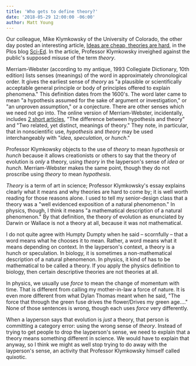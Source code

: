 ```yaml
---
title: 'Who gets to define theory?'
date: '2018-05-29 12:00:00 -06:00'
author: Matt Young
---
```


Our colleague, Mike Klymkowsky of the University of Colorado, the other day posted an interesting article, <a href="http://blogs.plos.org/scied/2018/05/24/ideas-are-cheap-theories-are-hard/">Ideas are cheap, theories are hard</a>, in the Plos blog <a href="http://blogs.plos.org/scied/">Sci-Ed</a>. In the article, Professor Klymkowsky inveighed against the public's supposed misuse of the term <i>theory</i>.

Merriam-Webster (according to my antique, 1993 Collegiate Dictionary, 10th edition) lists senses (meanings) of the word in approximately chronological order. It gives the earliest sense of <i>theory</i> as "a plausible or scientifically acceptable general principle or body of principles offered to explain phenomena." This definition dates from the 1600's. The word later came to mean "a hypothesis assumed for the sake of argument or investigation," or "an unproven assumption," or a conjecture. There are other senses which we need not go into. The online version of Merriam-Webster, incidentally, includes <a href="https://www.merriam-webster.com/dictionary/theory">2 short articles</a>, "The difference between hypothesis and theory" and "Two related, yet distinct, meanings of theory." They note, in particular, that in nonscientific use, <i>hypothesis</i> and <i>theory</i> may be used interchangeably with "<i>idea</i>, <i>speculation</i>, or <i>hunch</i>."

Professor Klymkowsky objects to the use of <i>theory</i> to mean <i>hypothesis</i> or <i>hunch</i> because it allows creationists or others to say that the theory of evolution is <i>only</i> a theory, using <i>theory</i> in the layperson's sense of <i>idea</i> or <i>hunch</i>. Merriam-Webster makes the same point, though they do not proscribe using <i>theory</i> to mean <i>hypothesis</i>.

<i>Theory</i> is a term of art in science; Professor Klymkowsky's essay explains clearly what it means and why theories are hard to come by; it is well worth reading for those reasons alone. I used to tell my senior-design class that a theory was a "well evidenced exposition of a natural phenomenon." In physics, though, I think it means "a mathematical description of a natural phenomenon." By that definition, the theory of evolution as enunciated by Darwin or Wallace is not a theory at all, because it was not mathematical. 

I do not quite agree with Humpty Dumpty when he said – scornfully – that a word means what he chooses it to mean. Rather, a word means what it means depending on context. In the layperson's context, a theory is a hunch or speculation. In biology, it is sometimes a non-mathematical description of a natural phenomenon. In physics, it kind of has to be mathematical to be called a theory. If you apply the physics definition to biology, then certain descriptive theories are not theories at all.

In physics, we usually use <i>force</i> to mean the change of momentum with time. That is different from calling my mother-in-law a force of nature. It is even more different from what Dylan Thomas meant when he said, "The force that through the green fuse drives the flower/Drives my green age…." None of those sentences is wrong, though each uses <i>force</i> very differently.

When a layperson says that evolution is <i>just</i> a theory, that person is committing a category error: using the wrong sense of <i>theory</i>. Instead of trying to get people to drop the layperson's sense, we need to explain that a theory means something different in science. We would have to explain that anyway, so I think we might as well stop trying to do away with the layperson's sense, an activity that Professor Klymkowsky himself called quixotic.

